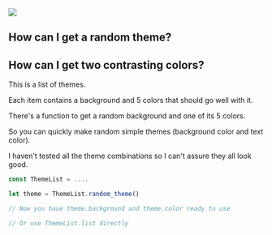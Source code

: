 ![](https://i.imgur.com/bN2NSJv.jpg)

## How can I get a random theme?

## How can I get two contrasting colors?

This is a list of themes.

Each item contains a background and 5 colors that should go well with it.

There's a function to get a random background and one of its 5 colors.

So you can quickly make random simple themes (background color and text color).

I haven't tested all the theme combinations so I can't assure they all look good.

```js
const ThemeList = ....

let theme = ThemeList.random_theme()

// Now you have theme.background and theme.color ready to use

// Or use ThemeList.list directly
```